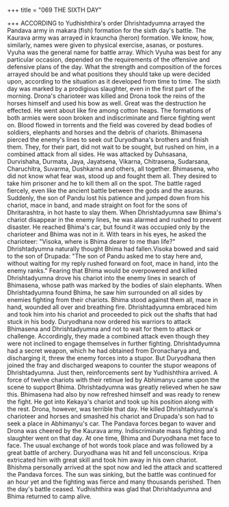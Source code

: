 +++
title = "069 THE SIXTH DAY"

+++
ACCORDING to Yudhishthira's order
Dhrishtadyumna arrayed the Pandava
army in makara (fish) formation for the
sixth day's battle. The Kaurava army was
arrayed in krauncha (heron) formation.
We know, how, similarly, names were
given to physical exercise, asanas, or
postures. Vyuha was the general name for
battle array. Which Vyuha was best for
any particular occasion, depended on the
requirements of the offensive and
defensive plans of the day.
What the strength and composition of the
forces arrayed should be and what
positions they should take up were
decided upon, according to the situation as
it developed from time to time.
The sixth day was marked by a prodigious
slaughter, even in the first part of the
morning. Drona's charioteer was killed
and Drona took the reins of the horses
himself and used his bow as well.
Great was the destruction he effected. He
went about like fire among cotton heaps.
The formations of both armies were soon
broken and indiscriminate and fierce
fighting went on. Blood flowed in torrents
and the field was covered by dead bodies
of soldiers, elephants and horses and the
debris of chariots.
Bhimasena pierced the enemy's lines to
seek out Duryodhana's brothers and finish
them. They, for their part, did not wait to
be sought, but rushed on him, in a
combined attack from all sides. He was
attacked by Duhsasana, Durvishaha,
Durmata, Jaya, Jayatsena, Vikarna,
Chitrasena,
Sudarsana,
Charuchitra,
Suvarma, Dushkarna and others, all
together.
Bhimasena, who did not know what fear
was, stood up and fought them all. They
desired to take him prisoner and he to kill
them all on the spot.
The battle raged fiercely, even like the
ancient battle between the gods and the
asuras. Suddenly, the son of Pandu lost his
patience and jumped down from his
chariot, mace in band, and made straight
on foot for the sons of Dhritarashtra, in
hot haste to slay them.
When Dhrishtadyumna saw Bhima's
chariot disappear in the enemy lines, he
was alarmed and rushed to prevent
disaster. He reached Bhima's car, but
found it was occupied only by the
charioteer and Bhima was not in it. With
tears in his eyes, he asked the charioteer:
"Visoka, where is Bhima dearer to me
than life?" Dhrishtadyumna naturally
thought Bhima had fallen.Visoka bowed and said to the son of
Drupada: "The son of Pandu asked me to
stay here and, without waiting for my
reply rushed forward on foot, mace in
hand, into the enemy ranks."
Fearing
that
Bhima
would
be
overpowered and killed Dhrishtadyumna
drove his chariot into the enemy lines in
search of Bhimasena, whose path was
marked by the bodies of slain elephants.
When Dhrishtadyumna found Bhima, he
saw him surrounded on all sides by
enemies fighting from their chariots.
Bhima stood against them all, mace in
hand, wounded all over and breathing fire.
Dhrishtadyumna embraced him and took
him into his chariot and proceeded to pick
out the shafts that had stuck in his body.
Duryodhana now ordered his warriors to
attack Bhimasena and Dhrishtadyumna
and not to wait for them to attack or
challenge.
Accordingly, they made a combined
attack even though they were not inclined
to engage themselves in further fighting.
Dhrishtadyumna had a secret weapon,
which he had obtained from Dronacharya
and, discharging it, threw the enemy
forces into a stupor.
But Duryodhana then joined the fray and
discharged weapons to counter the stupor
weapons of Dhrishtadyumna. Just then,
reinforcements sent by Yudhishthira
arrived.
A force of twelve chariots with their
retinue led by Abhimanyu came upon the
scene to support Bhima.
Dhrishtadyumna was greatly relieved
when he saw this. Bhimasena had also by
now refreshed himself and was ready to
renew the fight. He got into Kekaya's
chariot and took up his position along
with the rest.
Drona, however, was terrible that day. He
killed Dhrishtadyumna's charioteer and
horses and smashed his chariot and
Drupada's son had to seek a place in
Abhimanyu's car. The Pandava forces
began to waver and Drona was cheered by
the Kaurava army.
Indiscriminate mass fighting and slaughter
went on that day. At one time, Bhima and
Duryodhana met face to face. The usual
exchange of hot words took place and was
followed by a great battle of archery.
Duryodhana was hit and fell unconscious.
Kripa extricated him with great skill and
took him away in his own chariot.
Bhishma personally arrived at the spot
now and led the attack and scattered the
Pandava forces.
The sun was sinking, but the battle was
continued for an hour yet and the fighting
was fierce and many thousands perished.
Then the day's battle ceased. Yudhishthira
was glad that Dhrishtadyumna and Bhima
returned to camp alive.